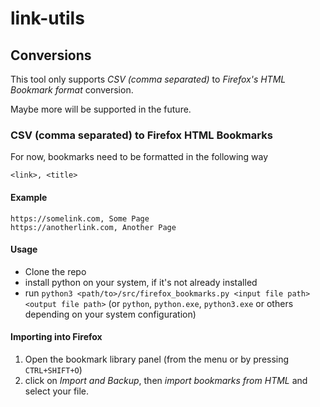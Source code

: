 # link-utils

## Conversions

This tool only supports *CSV (comma separated)* to *Firefox's HTML Bookmark format* conversion.

Maybe more will be supported in the future.

### CSV (comma separated) to Firefox HTML Bookmarks

For now, bookmarks need to be formatted in the following way

```
<link>, <title>
```

#### Example

```
https://somelink.com, Some Page
https://anotherlink.com, Another Page
```

#### Usage

- Clone the repo
- install python on your system, if it's not already installed
- run `python3 <path/to>/src/firefox_bookmarks.py <input file path> <output file path>` (or `python`, `python.exe`, `python3.exe` or others depending on your system configuration)


#### Importing into Firefox

1. Open the bookmark library panel (from the menu or by pressing `CTRL+SHIFT+O`)
2. click on *Import and Backup*, then *import bookmarks from HTML* and select your file.

